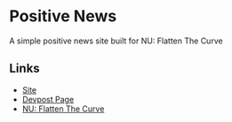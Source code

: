# Positive News
A simple positive news site built for NU: Flatten The Curve

## Links
* [Site](https://positive-news.glitch.me/)
* [Devpost Page](https://devpost.com/software/positive-news)
* [NU: Flatten The Curve](https://northumbria.devpost.com/)